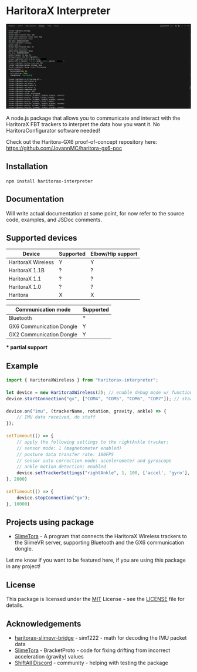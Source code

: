 # HaritoraX Interpreter

![Showcase of the package output with debug logs on, showing the data such as tracker settings, info, and interpreted IMU data via the GX6 dongle](showcase.png)

A node.js package that allows you to communicate and interact with the HaritoraX FBT trackers to interpret the data how you want it. No HaritoraConfigurator software needed!

Check out the Haritora-GX6 proof-of-concept repository here: https://github.com/JovannMC/haritora-gx6-poc

## Installation

`npm install haritorax-interpreter`

## Documentation

Will write actual documentation at some point, for now refer to the source code, examples, and JSDoc comments.

## Supported devices

| Device             | Supported | Elbow/Hip support |
|--------------------|-----------|-------------------|
| HaritoraX Wireless |     Y     |         Y         |
| HaritoraX 1.1B     |     ?     |         ?         |
| HaritoraX 1.1      |     ?     |         ?         |
| HaritoraX 1.0      |     ?     |         ?         |
| Haritora           |     X     |         X         |

| Communication mode        | Supported |
|---------------------------|-----------|
| Bluetooth                 |     *     |
| GX6 Communication Dongle  |     Y     |
| GX2 Communication Dongle  |     Y     |

**\* partial support**

## Example
```js
import { HaritoraXWireless } from "haritorax-interpreter";

let device = new HaritoraXWireless(2); // enable debug mode w/ function & line info
device.startConnection("gx", ["COM4", "COM5", "COM6", "COM7"]); // start connecting to dongles via GX dongles, with the ports COM4, COM5, COM6, and COM7

device.on("imu", (trackerName, rotation, gravity, ankle) => {
    // IMU data received, do stuff
});

setTimeout(() => {
    // apply the following settings to the rightAnkle tracker:
    // sensor mode: 1 (magnetometer enabled)
    // posture data transfer rate: 100FPS
    // sensor auto correction mode: accelerometer and gyroscope
    // ankle motion detection: enabled
    device.setTrackerSettings("rightAnkle", 1, 100, ['accel', 'gyro'], true);
}, 2000)

setTimeout(() => {
    device.stopConnection("gx");
}, 10000)
```

## Projects using package

- [SlimeTora](https://github.com/OCSYT/SlimeTora) - A program that connects the HaritoraX Wireless trackers to the SlimeVR server, supporting Bluetooth and the GX6 communication dongle.

Let me know if you want to be featured here, if you are using this package in any project!

## License

This package is licensed under the [MIT](https://opensource.org/license/mit/) License - see the [LICENSE](LICENSE) file for details.

## Acknowledgements

- [haritorax-slimevr-bridge](https://github.com/sim1222/haritorax-slimevr-bridge) - sim1222 - math for decoding the IMU packet data
- [SlimeTora](https://github.com/OCSYT/SlimeTora/) - BracketProto - code for fixing drifting from incorrect acceleration (gravity) values
- [ShiftAll Discord](https://discord.gg/vqXmAFy5RC) - community - helping with testing the package
